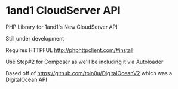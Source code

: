 # 1and1 CloudServer API
PHP Library for 1and1's New CloudServer API

Still under development

Requires HTTPFUL http://phphttpclient.com/#install

Use Step#2 for Composer as we'll be including it via Autoloader

Based off of https://github.com/toin0u/DigitalOceanV2 which was a DigitalOcean API